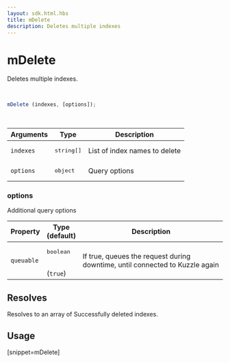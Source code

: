 ```yaml
---
layout: sdk.html.hbs
title: mDelete
description: Deletes multiple indexes
---
```


# mDelete

Deletes multiple indexes.

<br/>

```javascript
mDelete (indexes, [options]);
```

<br/>

| Arguments | Type   | Description                                  |
| --------- | ------ | -------------------------------------------- |
| `indexes` | <pre>string[]</pre>  | List of index names to delete |
| `options` | <pre>object</pre> | Query options          |

### options

Additional query options

| Property     | Type<br/>(default)    | Description   |
| -------------- | --------- | ------------- |
| `queuable` | <pre>boolean</pre><br/>(`true`) | If true, queues the request during downtime, until connected to Kuzzle again |

## Resolves

Resolves to an array of Successfully deleted indexes.

## Usage

[snippet=mDelete]
